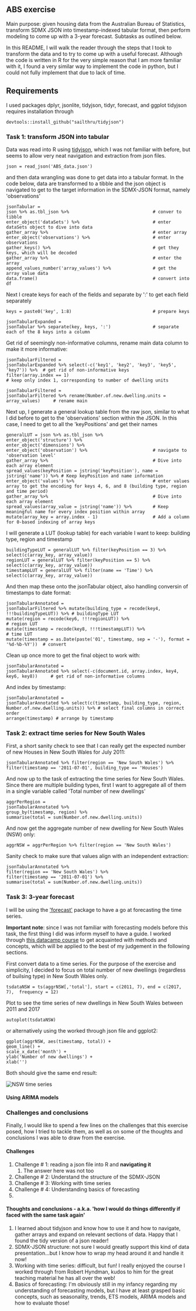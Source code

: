 ## ABS exercise

Main purpose: given housing data from the Australian Bureau of Statistics, transform SDMX JSON into timestamp-indexed tabular format, then perform modeling to come up with a 3-year forecast. Subtasks as outlined below.

In this README, I will walk the reader through the steps that I took to transform the data and to try to come up with a useful forecast. Although the code is written in R for the very simple reason that I am more familiar with it, I found a very similar way to implement the code in python, but I could not fully implement that due to lack of time. 


## Requirements

I used packages dplyr, jsonlite, tidyjson, tidyr, forecast, and ggplot
tidyjson requires installation through 


    devtools::install_github("sailthru/tidyjson")


### Task 1: transform JSON into tabular

Data was read into R using [tidyjson](), which I was not familiar with before, but seems to allow very neat navigation and extraction from json files.


    json = read_json('ABS_data.json')


and then data wrangling was done to get data into a tabular format. In the code below, data are transformed to a tibble and the json object is navigated to get to the target information in the SDMX-JSON format, namely 'observations'

    jsonTabular = 
    json %>% as.tbl_json %>%                                # conver to tibble
    enter_object('dataSets') %>%                            # enter dataSets object to dive into data
    gather_array %>%                                        # enter array
    enter_object('observations') %>%                        # enter observations
    gather_keys() %>%                                       # get they keys, which will be decoded  
    gather_array %>%                                        # enter the array
    append_values_number('array_values') %>%                # get the array value data
    data.frame()                                            # convert into df

Next I create keys for each of the fields and separate by ':' to get each field separately

    keys = paste0('key', 1:8)                               # prepare keys

    jsonTabularExpanded = 
    jsonTabular %>% separate(key, keys, ':')                # separate each of the 8 keys into a column

Get rid of seemingly non-informative columns, rename main data column to make it more informative:

    jsonTabularFiltered = 
    jsonTabularExpanded %>% select(-c('key1', 'key2', 'key3', 'key5', 'key7')) %>%  # get rid of non-informative keys
    filter(array.index == 1)                                                        # keep only index 1, corresponding to number of dwelling units

    jsonTabularFiltered = 
    jsonTabularFiltered %>% rename(Number.of.new.dwelling.units = array_values)     # rename main 

Next up, I generate a general lookup table from the raw json, similar to what I did before to get to the 'observations' section within the JSON. In this case, I need to get to all the 'keyPositions' and get their names

    generalLUT = json %>% as.tbl_json %>%
    enter_object('structure') %>% 
    enter_object('dimensions') %>% 
    enter_object('observation') %>%                         # navigate to 'observation level'
    gather_array %>%                                        # Dive into each array element
    spread_values(keyPosition = jstring('keyPosition'), name = jstring('name')) %>% # Keep keyPosition and name information
    enter_object('values') %>%                              # enter values array to get the encoding for keys 4, 6, and 8 (building type, region and time period)
    gather_array %>%                                        # Dive into each array element
    spread_values(array_value = jstring('name')) %>%        # Keep meaningful name for every index position within array 
    mutate(array_key = array.index - 1)                     # Add a column for 0-based indexing of array keys

I will generate a LUT (lookup table) for each variable I want to keep: building type, region and timestamp

    buildingTypeLUT = generalLUT %>% filter(keyPosition == 3) %>% select(c(array_key, array_value)) 
    regionLUT = generalLUT %>% filter(keyPosition == 5) %>% select(c(array_key, array_value)) 
    timestampLUT = generalLUT %>% filter(name == 'Time') %>% select(c(array_key, array_value)) 

And then map these onto the jsonTabular object, also handling conversin of timestamps to date format:

    jsonTabularAnnotated = 
    jsonTabularFiltered %>% mutate(building_type = recode(key4, !!!buildingTypeLUT)) %>% # buildingType LUT
    mutate(region = recode(key6, !!!regionLUT)) %>%                                      # region LUT
    mutate(timestamp = recode(key8, !!!timestampLUT)) %>%                                # time LUT
    mutate(timestamp = as.Date(paste('01', timestamp, sep = '-'), format = '%d-%b-%Y'))  # convert 

Clean up once more to get the final object to work with:

    jsonTabularAnnotated = 
    jsonTabularAnnotated %>% select(-c(document.id, array.index, key4, key6, key8))     # get rid of non-informative columns

And index by timestamp:

    jsonTabularAnnotated = 
    jsonTabularAnnotated %>% select(c(timestamp, building_type, region, Number.of.new.dwelling.units)) %>% # select final columns in correct order
    arrange(timestamp) # arrange by timestamp


### Task 2: extract time series for New South Wales

First, a short sanity check to see that I can really get the expected number of new Houses in New South Wales for July 2011: 

    jsonTabularAnnotated %>% filter(region == 'New South Wales') %>% 
    filter(timestamp == '2011-07-01', building_type == 'Houses') 

And now up to the task of extracting the time series for New South Wales. Since there are multiple building types, first I want to aggregate all of them in a single variable called 'Total number of new dwellings'

    aggrPerRegion = 
    jsonTabularAnnotated %>% 
    group_by(timestamp, region) %>% 
    summarise(total = sum(Number.of.new.dwelling.units))

And now get the aggregate number of new dwelling for New South Wales (NSW) only:

    aggrNSW = aggrPerRegion %>% filter(region == 'New South Wales')

Sanity check to make sure that values align with an independent extraction:

    jsonTabularAnnotated %>% 
    filter(region == 'New South Wales') %>% 
    filter(timestamp == '2011-07-01') %>%
    summarise(total = sum(Number.of.new.dwelling.units))


### Task 3: 3-year forecast

I will be using the ['forecast']() package to have a go at forecasting the time series. 

**Important note**: since I was not familiar with forecasting models before this task, the first thing I did was inform myself to have a guide. I worked through [this datacamp course](https://campus.datacamp.com/courses/forecasting-using-r/) to get acquainted with methods and concepts, which will be applied to the best of my judgement in the following sections.


First convert data to a time series. For the purpose of the exercise and simplicity, I decided to focus on total number of new dwellings (regardless of builsing type) in New South Wales only.

    tsdataNSW = ts(aggrNSW[,'total'], start = c(2011, 7), end = c(2017, 7),  frequency = 12)

Plot to see the time series of new dwellings in New South Wales between 2011 and 2017

    autoplot(tsdataNSW)

or alternatively using the worked through json file and ggplot2:

    ggplot(aggrNSW, aes(timestamp, total)) + 
    geom_line() + 
    scale_x_date('month') + 
    ylab('Number of new dwellings') + 
    xlab('')

Both should give the same end result:

<img src='/figures/basic_plot_total_dwellings_NSW.png' alt='NSW time series' title='Total number of new dwellings in New South Wales'/>
        
      
#### Using ARIMA models


### Challenges and conclusions

Finally, I would like to spend a few lines on the challenges that this exercise posed, how I tried to tackle them, as well as on some of the thoughts and conclusions I was able to draw from the exercise. 

#### Challenges

1. Challenge # 1: reading a json file into R and **navigating it**
    1. The answer here was not too
2. Challenge # 2: Understand the structure of the SDMX-JSON
3. Challenge # 3: Working with time series
4. Challenge # 4: Understanding basics of forecasting
5.  

#### Thoughts and conclusions - a.k.a. 'how I would do things differently if faced with the same task again'

1. I learned about tidyjson and know how to use it and how to navigate, gather arrays and expand on relevant sections of data. Happy that I found the tidy version of a json reader!
2. SDMX-JSON structure: not sure I would greatly support this kind of data presentation...but I know how to wrap my head around it and handle it now!
3. Working with time series: difficult, but fun! I really enjoyed the course I worked through from Robert Hyndman, kudos to him for the great teaching material he has all over the web!
4. Basics of forecasting: I'm obviously still in my infancy regarding my understanding of forecasting models, but I have at least grasped basic concepts, such as seasonality, trends, ETS models, ARIMA models and how to evaluate those!